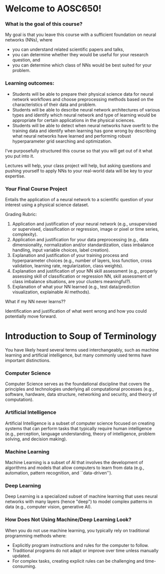 # Welcome to AOSC650!

### What is the goal of this course?

My goal is that you leave this course with a sufficient foundation on neural networks (NNs), where

- you can understand related scientific papers and talks, 
- you can determine whether they would be useful for your research question, and 
- you can determine which class of NNs would be best suited for your problem.

### Learning outcomes:

- Students will be able to prepare their physical science data for neural network workflows and choose preprocessing methods based on the characteristics of their data and problem.
- Students will be able to describe neural network architectures of various types and identify which neural network and type of learning would be appropriate for certain applications in the physical sciences.
- Students will be able to detect when neural networks have overfit to the training data and identify when learning has gone wrong by describing what neural networks have learned and performing robust hyperparameter grid searching and optimization.

I’ve purposefully structured this course so that you will get out of it what you put into it. 

Lectures will help, your class project will help, but asking questions and pushing yourself to apply NNs to your real-world data will be key to your expertise.

### Your Final Course Project

Entails the application of a neural network to a scientific question of your interest using a physical science dataset.

Grading Rubric: 

1. Application and justification of your neural network (e.g., unsupervised or supervised, classification or regression, image or pixel or time series, complexity).
2. Application and justification for your data preprocessing (e.g., data dimensionality, normalization and/or standardization, class imbalance handling, input variable choices, label creation).
3. Explanation and justification of your training process and hyperparameter choices (e.g., number of layers, loss function, cross validation, learning rate, regularization, class weights).
4. Explanation and justification of your NN skill assessment (e.g., properly assessing skill of classification or regression NN, skill assessment of class imbalance situations, are your clusters meaningful?).
5. Explanation of what your NN learned (e.g., test data/prediction visualization, explainable AI methods).

What if my NN never learns??

Identification and justification of what went wrong and how you could potentially move forward.

# Introduction to Soup of Terminology

You have likely heard several terms used interchangeably, such as machine learning and artificial intelligence, but many commonly used terms have important distinctions.

### Computer Science

Computer Science serves as the foundational discipline that covers the principles and technologies underlying all computational processes (e.g., software, hardware, data structure, networking and security, and theory of computation).

### Artificial Intelligence

Artificial Intelligence is a subset of computer science focused on creating systems that can perform tasks that typically require human intelligence (e.g., perception, language understanding, theory of intelligence, problem solving, and decision making).

### Machine Learning

Machine Learning is a subset of AI that involves the development of algorithms and models that allow computers to learn from data (e.g., automation, pattern recognition, and ``data-driven'').

### Deep Learning

Deep Learning is a specialized subset of machine learning that uses neural networks with many layers (hence "deep") to model complex patterns in data (e.g., computer vision, generative AI).

### How Does Not Using Machine/Deep Learning Look?

When you do not use machine learning, you typically rely on traditional programming methods where:

- Explicitly program instructions and rules for the computer to follow.
- Traditional programs do not adapt or improve over time unless manually updated.
- For complex tasks, creating explicit rules can be challenging and time-consuming.
  
